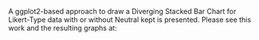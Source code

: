 A ggplot2-based approach to draw a Diverging Stacked Bar Chart for Likert-Type data with or without
Neutral kept is presented. Please see this work and the resulting graphs at: